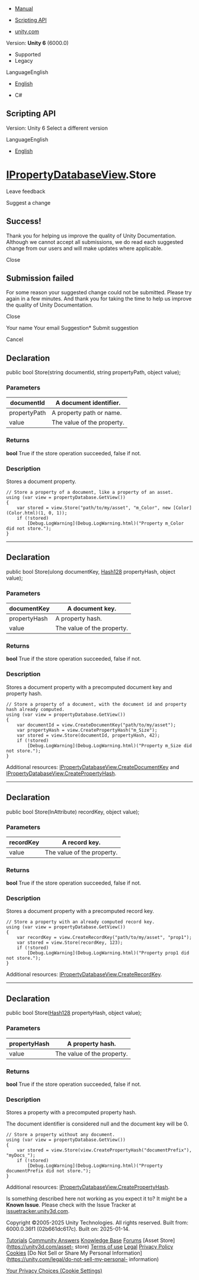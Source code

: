[ ]()

  * [Manual](../Manual/index.html)
  * [Scripting API](../ScriptReference/index.html)

  * [unity.com](https://unity.com/)

Version: **Unity 6** (6000.0)

  * Supported
  * Legacy

LanguageEnglish

  * [English]()

  * C#

[ ](https://docs.unity3d.com)

## Scripting API

Version: Unity 6 Select a different version

LanguageEnglish

  * [English]()

#  [IPropertyDatabaseView](Search.IPropertyDatabaseView.html).Store

Leave feedback

Suggest a change

## Success!

Thank you for helping us improve the quality of Unity Documentation. Although
we cannot accept all submissions, we do read each suggested change from our
users and will make updates where applicable.

Close

## Submission failed

For some reason your suggested change could not be submitted. Please <a>try
again</a> in a few minutes. And thank you for taking the time to help us
improve the quality of Unity Documentation.

Close

Your name Your email Suggestion* Submit suggestion

Cancel

[ ]()

## Declaration

public bool Store(string documentId, string propertyPath, object value);

### Parameters

documentId | A document identifier.  
---|---  
propertyPath | A property path or name.  
value | The value of the property.  
  
### Returns

**bool** True if the store operation succeeded, false if not.

### Description

Stores a document property.

    
    
    // Store a property of a document, like a property of an asset.
    using (var view = propertyDatabase.GetView())
    {
        var stored = view.Store("path/to/my/asset", "m_Color", new [Color](Color.html)(1, 0, 1));
        if (!stored)
            [Debug.LogWarning](Debug.LogWarning.html)("Property m_Color did not store.");
    }
    
    

* * *

## Declaration

public bool Store(ulong documentKey, [Hash128](Hash128.html) propertyHash,
object value);

### Parameters

documentKey | A document key.  
---|---  
propertyHash | A property hash.  
value | The value of the property.  
  
### Returns

**bool** True if the store operation succeeded, false if not.

### Description

Stores a document property with a precomputed document key and property hash.

    
    
    // Store a property of a document, with the document id and property hash already computed.
    using (var view = propertyDatabase.GetView())
    {
        var documentId = view.CreateDocumentKey("path/to/my/asset");
        var propertyHash = view.CreatePropertyHash("m_Size");
        var stored = view.Store(documentId, propertyHash, 42);
        if (!stored)
            [Debug.LogWarning](Debug.LogWarning.html)("Property m_Size did not store.");
    }
    
    

Additional resources:
[IPropertyDatabaseView.CreateDocumentKey](Search.IPropertyDatabaseView.CreateDocumentKey.html)
and
[IPropertyDatabaseView.CreatePropertyHash](Search.IPropertyDatabaseView.CreatePropertyHash.html).

* * *

## Declaration

public bool Store(InAttribute) recordKey, object value);

### Parameters

recordKey | A record key.  
---|---  
value | The value of the property.  
  
### Returns

**bool** True if the store operation succeeded, false if not.

### Description

Stores a document property with a precomputed record key.

    
    
    // Store a property with an already computed record key.
    using (var view = propertyDatabase.GetView())
    {
        var recordKey = view.CreateRecordKey("path/to/my/asset", "prop1");
        var stored = view.Store(recordKey, 123);
        if (!stored)
            [Debug.LogWarning](Debug.LogWarning.html)("Property prop1 did not store.");
    }
    
    

Additional resources:
[IPropertyDatabaseView.CreateRecordKey](Search.IPropertyDatabaseView.CreateRecordKey.html).

* * *

## Declaration

public bool Store([Hash128](Hash128.html) propertyHash, object value);

### Parameters

propertyHash | A property hash.  
---|---  
value | The value of the property.  
  
### Returns

**bool** True if the store operation succeeded, false if not.

### Description

Stores a property with a precomputed property hash.

The document identifier is considered null and the document key will be 0.

    
    
    // Store a property without any document.
    using (var view = propertyDatabase.GetView())
    {
        var stored = view.Store(view.CreatePropertyHash("documentPrefix"), "myDocs_");
        if (!stored)
            [Debug.LogWarning](Debug.LogWarning.html)("Property documentPrefix did not store.");
    }
    
    

Additional resources:
[IPropertyDatabaseView.CreatePropertyHash](Search.IPropertyDatabaseView.CreatePropertyHash.html).

Is something described here not working as you expect it to? It might be a
**Known Issue**. Please check with the Issue Tracker at
[issuetracker.unity3d.com](https://issuetracker.unity3d.com).

Copyright ©2005-2025 Unity Technologies. All rights reserved. Built from:
6000.0.36f1 (02b661dc617c). Built on: 2025-01-14.

[Tutorials](https://unity3d.com/learn) [Community
Answers](https://answers.unity3d.com) [Knowledge
Base](https://support.unity3d.com/hc/en-us)
[Forums](https://forum.unity3d.com) [Asset Store](https://unity3d.com/asset-
store) [Terms of use](https://docs.unity3d.com/Manual/TermsOfUse.html)
[Legal](https://unity.com/legal) [Privacy
Policy](https://unity.com/legal/privacy-policy)
[Cookies](https://unity.com/legal/cookie-policy) [Do Not Sell or Share My
Personal Information](https://unity.com/legal/do-not-sell-my-personal-
information)

[Your Privacy Choices (Cookie Settings)](javascript:void\(0\);)

